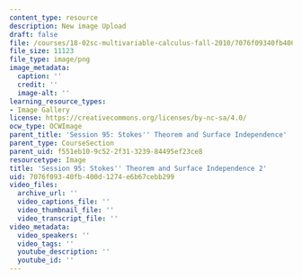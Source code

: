```yaml
---
content_type: resource
description: New image Upload
draft: false
file: /courses/18-02sc-multivariable-calculus-fall-2010/7076f09340fb400d1274e6b67cebb299_MIT18_02SC_L32Brds_8.png
file_size: 11123
file_type: image/png
image_metadata:
  caption: ''
  credit: ''
  image-alt: ''
learning_resource_types:
- Image Gallery
license: https://creativecommons.org/licenses/by-nc-sa/4.0/
ocw_type: OCWImage
parent_title: 'Session 95: Stokes'' Theorem and Surface Independence'
parent_type: CourseSection
parent_uid: f551eb10-9c52-2f31-3239-84495ef23ce8
resourcetype: Image
title: 'Session 95: Stokes'' Theorem and Surface Independence 2'
uid: 7076f093-40fb-400d-1274-e6b67cebb299
video_files:
  archive_url: ''
  video_captions_file: ''
  video_thumbnail_file: ''
  video_transcript_file: ''
video_metadata:
  video_speakers: ''
  video_tags: ''
  youtube_description: ''
  youtube_id: ''
---
```

